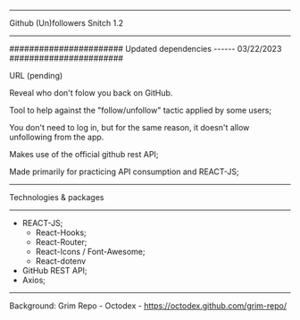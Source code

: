 ****************************************
Github (Un)followers Snitch 1.2
****************************************

#######################
Updated dependencies ------ 03/22/2023
#######################

URL (pending)

Reveal who don't folow you back on GitHub.

Tool to help against the "follow/unfollow" tactic applied by some users;

You don't need to log in, but for the same reason, it doesn't allow unfollowing from the app.

Makes use of the official github rest API;

Made primarily for practicing API consumption and REACT-JS;

***************************************
Technologies & packages
***************************************

- REACT-JS;
	- React-Hooks;
	- React-Router;
	- React-Icons / Font-Awesome;
	- React-dotenv
- GitHub REST API;
- Axios;

***************************************

Background: Grim Repo - Octodex - https://octodex.github.com/grim-repo/

